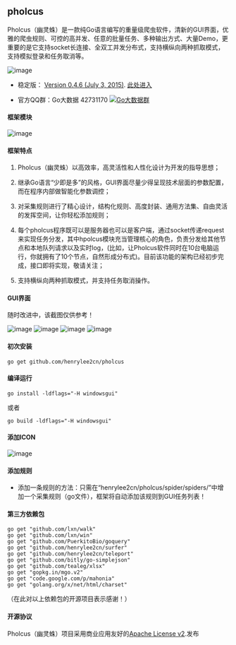 ## pholcus

Pholcus（幽灵蛛）是一款纯Go语言编写的重量级爬虫软件，清新的GUI界面，优雅的爬虫规则、可控的高并发、任意的批量任务、多种输出方式、大量Demo，更重要的是它支持socket长连接、全双工并发分布式，支持横纵向两种抓取模式，支持模拟登录和任务取消等。

![image](https://github.com/henrylee2cn/pholcus/blob/master/doc/icon.png)

* 稳定版： [Version 0.4.6 (July 3, 2015)](https://github.com/henrylee2cn/pholcus/releases).   [此处进入](https://github.com/henrylee2cn/pholcus/tree/master)

* 官方QQ群：Go大数据 42731170    [![Go大数据群](http://pub.idqqimg.com/wpa/images/group.png)](http://shang.qq.com/wpa/qunwpa?idkey=83ee3e1a4be6bdb2b08a51a044c06ae52cf10a082f7c5cf6b36c1f78e8b03589)

#### 框架模块

![image](https://github.com/henrylee2cn/pholcus/blob/master/doc/project.png)


#### 框架特点
 1. Pholcus（幽灵蛛）以高效率，高灵活性和人性化设计为开发的指导思想；

 2. 继承Go语言“少即是多”的风格，GUI界面尽量少得呈现技术层面的参数配置，而在程序内部做智能化参数调控；
 
 3. 对采集规则进行了精心设计，结构化规则、高度封装、通用方法集、自由灵活的发挥空间，让你轻松添加规则；
 
 4. 每个pholcus程序既可以是服务器也可以是客户端，通过socket传递request来实现任务分发，其中hpolcus模块充当管理核心的角色，负责分发给其他节点和本地队列请求以及实时log，(比如，让Pholcus软件同时在10台电脑运行，你就拥有了10个节点，自然形成分布式)。目前该功能的架构已经初步完成，接口即将实现，敬请关注；
 
 5. 支持横纵向两种抓取模式，并支持任务取消操作。

#### GUI界面
随时改进中，该截图仅供参考！

![image](https://github.com/henrylee2cn/pholcus/blob/master/doc/guishow_0.jpg)
![image](https://github.com/henrylee2cn/pholcus/blob/master/doc/guishow_1.jpg)
![image](https://github.com/henrylee2cn/pholcus/blob/master/doc/guishow_2.jpg)
![image](https://github.com/henrylee2cn/pholcus/blob/master/doc/guishow_3.jpg)


#### 初次安装
```
go get github.com/henrylee2cn/pholcus
```



#### 编译运行
```
go install -ldflags="-H windowsgui"
```
或者
```
go build -ldflags="-H windowsgui"
```



#### 添加ICON

![image](https://github.com/henrylee2cn/pholcus/blob/master/doc/addicon.jpg)



#### 添加规则

 - 添加一条规则的方法：只需在“henrylee2cn/pholcus/spider/spiders/”中增加一个采集规则（go文件），框架将自动添加该规则到GUI任务列表！



#### 第三方依赖包


```
go get "github.com/lxn/walk"
go get "github.com/lxn/win"
go get "github.com/PuerkitoBio/goquery"
go get "github.com/henrylee2cn/surfer"
go get "github.com/henrylee2cn/teleport"
go get "github.com/bitly/go-simplejson"
go get "github.com/tealeg/xlsx"
go get "gopkg.in/mgo.v2"
go get "code.google.com/p/mahonia"
go get "golang.org/x/net/html/charset"
```
（在此对以上依赖包的开源项目表示感谢！）



#### 开源协议

Pholcus（幽灵蛛）项目采用商业应用友好的[Apache License v2](https://github.com/henrylee2cn/pholcus/blob/master/doc/license.txt).发布
